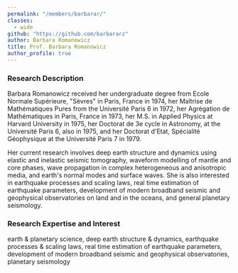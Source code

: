 ```yaml
---
permalink: "/members/barbarar/"
classes:
  - wide
github: "https://github.com/barbararz"
author: Barbara Romanowicz
title: Prof. Barbara Romanowicz
author_profile: true
---
```



### Research Description
Barbara Romanowicz received her undergraduate degree from Ecole Normale Supérieure, "Sèvres" in Paris, France in 1974, her Maîtrise de Mathématiques Pures from the Université Paris 6 in 1972, her Agrégation de Mathématiques in Paris, France in 1973, her M.S. in Applied Physics at Harvard University in 1975, her Doctorat de 3e cycle in Astronomy, at the Université Paris 6, also in 1975, and her Doctorat d'Etat, Spécialité Géophysique at the Université Paris 7 in 1979.

Her current research involves deep earth structure and dynamics using elastic and inelastic seismic tomography, waveform modelling of mantle and core phases, wave propagation in complex heterogeneous and anisotropic media, and earth's normal modes and surface waves. She is also interested in earthquake processes and scaling laws, real time estimation of earthquake parameters, development of modern broadband seismic and geophysical observatories on land and in the oceans, and general planetary seismology.

### Research Expertise and Interest

earth & planetary science, deep earth structure & dynamics, earthquake processes & scaling laws, real time estimation of earthquake parameters, development of modern broadband seismic and geophysical observatories, planetary seismology